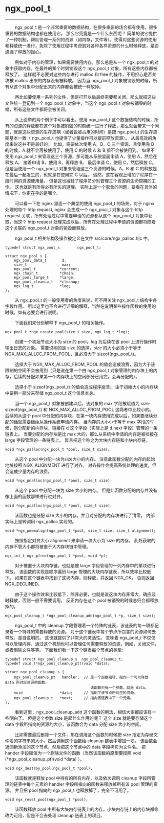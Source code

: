 # ngx_pool_t
***

&emsp;&emsp;
ngx_pool_t 是一个非常重要的数据结构，在很多重要的场合都有使用，很多重要的数据结构也都在使用它。
那么它究竟是一个什么东西呢？
简单的说它提供了一种机制，帮助管理一系列的资源（如内存，文件等），使得对这些资源的使用和释放统一进行，免除了使用过程中考虑到对各种各样资源的什么时候释放，是否遗漏了释放的担心。

&emsp;&emsp;
例如对于内存的管理，如果需要使用内存，那么总是从一个 ngx_pool_t 的对象中获取内存，在最终的某个时刻销毁这个 ngx_pool_t 对象，所有这些内存都被释放了。
这样就不必要对这些内存进行 malloc 和 free 的操作，不用担心是否某块被 malloc 出来的内存没有被释放。
因为当 ngx_pool_t 对象被销毁的时候，所有从这个对象中分配出来的内存都会被统一释放掉。

&emsp;&emsp;
再比如要使用一系列的文件，但是打开以后最终需要都关闭，那么就把这些文件统一登记到一个 ngx_pool_t 对象中，当这个 ngx_pool_t 对象被销毁的时候，所有这些文件都将会被关闭。

&emsp;&emsp;
从上面举的两个例子中可以看出，使用 ngx_pool_t 这个数据结构的时候，所有的资源的释放都在这个对象被销毁的时刻统一进行了释放，那么就会带来一个问题，就是这些资源的生存周期（或者说被占用的时间）是跟 ngx_pool_t 的生存周期基本一致（ ngx_pool_t 也提供了少量操作可以提前释放资源）。
从最高效的角度来说这并不是最好的。
比如，需要依次使用 A，B，C 三个资源，且使用完 B 的时候，A 就不会再被使用了，使用 C 的时候 A 和 B 都不会被使用到。
如果不使用 ngx_pool_t 来管理这三个资源，那可能从系统里面申请 A，使用 A，然后在释放 A。
接着申请 B，使用 B，再释放 B。
最后申请 C，使用 C，然后释放 C。
但是当使用一个 ngx_pool_t 对象来管理这三个资源的时候，A，B 和 C 的释放是在最后一起发生的，也就是在使用完 C 以后。
诚然，这在客观上增加了程序在一段时间的资源使用量。
但是这也减轻了程序员分别管理三个资源的生命周期的工作。
这也就是有所得必有所失的道理。
实际上是一个取舍的问题，要看在具体的情况下，你更在乎的是哪个。

&emsp;&emsp;
可以看一下在 nginx 里面一个典型的使用 ngx_pool_t 的场景，对于 nginx 处理的每个 http request, nginx 会生成一个 ngx_pool_t 对象与这个 http request 关联，所有处理过程中需要申请的资源都从这个 ngx_pool_t 对象中获取，当这个 http request 处理完成以后，所有在处理过程中申请的资源都将随着这个关联的 ngx_pool_t 对象的销毁而释放。

&emsp;&emsp;
ngx_pool_t 相关结构及操作被定义在文件 src/core/ngx_palloc.h|c 中。

    typedef struct ngx_pool_s        ngx_pool_t;

    struct ngx_pool_s {
        ngx_pool_data_t       d;
        size_t                max;
        ngx_pool_t           *current;
        ngx_chain_t          *chain;
        ngx_pool_large_t     *large;
        ngx_pool_cleanup_t   *cleanup;
        ngx_log_t            *log;
    };

&emsp;&emsp;
从 ngx_pool_t 的一般使用者的角度来说，可不用关注 ngx_pool_t 结构中各字段作用。
所以这里也不会进行详细的解释，当然在说明某些操作函数的使用的时候，如有必要会进行说明。

&emsp;&emsp;
下面我们来分别解释下 ngx_pool_t 的相关操作。

    ngx_pool_t *ngx_create_pool(size_t size, ngx_log_t *log);

&emsp;&emsp;
创建一个初始节点大小为 size 的 pool，log 为后续在该 pool 上进行操作时输出日志的对象。
需要说明的是 size 的选择，size 的大小必须小于等于 NGX_MAX_ALLOC_FROM_POOL，且必须大于 sizeof(ngx_pool_t)。

&emsp;&emsp;
选择大于 NGX_MAX_ALLOC_FROM_POOL 的值会造成浪费，因为大于该限制的空间不会被用到（只是说在第一个由 ngx_pool_t 对象管理的内存块上的内存，后续的分配如果第一个内存块上的空闲部分已用完，会再分配的）。

&emsp;&emsp;
选择小于 sizeof(ngx_pool_t) 的值会造成程序崩溃。
由于初始大小的内存块中要用一部分来存储 ngx_pool_t 这个信息本身。

&emsp;&emsp;
当一个 ngx_pool_t 对象被创建以后，该对象的 max 字段被赋值为 size-sizeof(ngx_pool_t) 和 NGX_MAX_ALLOC_FROM_POOL 这两者中比较小的。
后续的从这个 pool 中分配的内存块，在第一块内存使用完成以后，如果要继续分配的话就需要继续从操作系统申请内存。
当内存的大小小于等于 max 字段的时候，则分配新的内存块，链接在 d 这个字段（实际上是 d.next 字段）管理的一条链表上。
当要分配的内存块是比 max 大的，那么从系统中申请的内存是被挂接在 large 字段管理的一条链表上。
暂且把这个称之为大块内存链和小块内存链。

    void *ngx_palloc(ngx_pool_t *pool, size_t size);

&emsp;&emsp;
从这个 pool 中分配一块为size大小的内存。
注意此函数分配的内存的起始地址按照 NGX_ALIGNMENT 进行了对齐。
对齐操作会提高系统处理的速度，但会造成少量内存的浪费。

    void *ngx_pnalloc(ngx_pool_t *pool, size_t size);

&emsp;&emsp;
从这个 pool 中分配一块为 size 大小的内存。
但是此函数分配的内存并没有像上面的函数那样进行过对齐。

    void *ngx_pcalloc(ngx_pool_t *pool, size_t size);

&emsp;&emsp;
该函数也是分配 size 大小的内存，并且对分配的内存块进行了清零。
内部实际上是转调用 ngx_palloc 实现的。

    void *ngx_pmemalign(ngx_pool_t *pool, size_t size, size_t alignment);

&emsp;&emsp;
按照指定对齐大小 alignment 来申请一块大小为 size 的内存。
此处获取的内存不管大小都将被置于大内存块链中管理。

    ngx_int_t ngx_pfree(ngx_pool_t *pool, void *p);

&emsp;&emsp;
对于被置于大块内存链，也就是被 large 字段管理的一列内存中的某块进行释放。
该函数的实现是顺序遍历 large 管理的大块内存链表，所以效率比较低下。
如果在这个链表中找到了这块内存，则释放，并返回 NGX_OK。
否则返回 NGX_DECLINED。

&emsp;&emsp;
由于这个操作效率比较低下，除非必要，也就是说这块内存非常大，确应及时释放，否则一般不需要调用。
反正内存在这个 pool 被销毁的时候总归会都释放掉的。

    ngx_pool_cleanup_t *ngx_pool_cleanup_add(ngx_pool_t *p, size_t size);

&emsp;&emsp;
ngx_pool_t 中的 cleanup 字段管理着一个特殊的链表，该链表的每一项都记录着一个特殊的需要释放的资源。
对于这个链表中每个节点所包含的资源如何去释放，是自说明的。
这也就提供了非常大的灵活性。
意味着 ngx_pool_t 不仅仅可以管理内存，通过这个机制也可以管理任何需要释放的资源，例如，关闭文件，或者删除文件等等。
下面我们看一下这个链表每个节点的类型:

    typedef struct ngx_pool_cleanup_s  ngx_pool_cleanup_t;
    typedef void (*ngx_pool_cleanup_pt)(void *data);

    struct ngx_pool_cleanup_s {
        ngx_pool_cleanup_pt   handler;  // 是一个函数指针，指向一个可以释放 data 所对应资源的函数。
                                           该函数只有一个参数，就是 data。
        void                 *data;     // 指明了该节点所对应的资源。
        ngx_pool_cleanup_t   *next;     // 指向该链表中下一个元素。
    };


&emsp;&emsp;
看到这里，ngx_pool_cleanup_add 这个函数的用法，相信大家都应该有一些明白了。
但是这个参数 size 是起什么作用的呢？
这个 size 就是要存储这个 data 字段所指向的资源的大小，该函数会为 data 分配 size 大小的空间。

&emsp;&emsp;
比如需要最后删除一个文件，那在调用这个函数的时候把 size 指定为存储文件名的字符串的大小，然后调用这个函数给 cleanup 链表中增加一项。
该函数会返回新添加的这个节点，然后把这个节点中的 data 字段拷贝为文件名。
把 hander 字段赋值为一个删除文件的函数（当然该函数的原型要按照 void (*ngx_pool_cleanup_pt)(void *data) ）。

    void ngx_destroy_pool(ngx_pool_t *pool);

&emsp;&emsp;
该函数就是释放 pool 中持有的所有内存，以及依次调用 cleanup 字段所管理的链表中每个元素的 handler 字段所指向的函数来释放掉所有该 pool 管理的资源。
并且把 pool 指向的 ngx_pool_t 也释放掉了，完全不可用了。

    void ngx_reset_pool(ngx_pool_t *pool);

&emsp;&emsp;
该函数释放 pool 中所有大块内存链表上的内存，小块内存链上的内存块都修改为可用，但是不会去处理 cleanup 链表上的项目。

